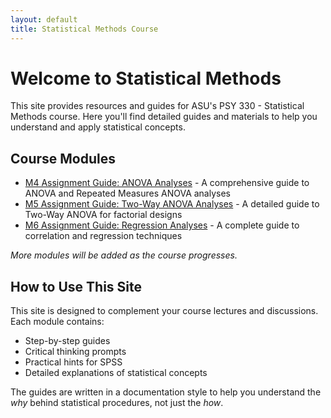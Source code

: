 ```yaml
---
layout: default
title: Statistical Methods Course
---
```


# Welcome to Statistical Methods

This site provides resources and guides for ASU's PSY 330 - Statistical Methods course. Here you'll find detailed guides and materials to help you understand and apply statistical concepts.

## Course Modules

* [M4 Assignment Guide: ANOVA Analyses](/m4) - A comprehensive guide to ANOVA and Repeated Measures ANOVA analyses
* [M5 Assignment Guide: Two-Way ANOVA Analyses](/m5) - A detailed guide to Two-Way ANOVA for factorial designs
* [M6 Assignment Guide: Regression Analyses](/m6) - A complete guide to correlation and regression techniques

*More modules will be added as the course progresses.*

## How to Use This Site

This site is designed to complement your course lectures and discussions. Each module contains:
- Step-by-step guides
- Critical thinking prompts
- Practical hints for SPSS
- Detailed explanations of statistical concepts

The guides are written in a documentation style to help you understand the *why* behind statistical procedures, not just the *how*. 